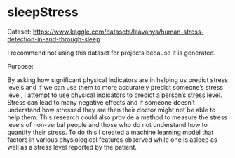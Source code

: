 # sleepStress
Dataset: 
https://www.kaggle.com/datasets/laavanya/human-stress-detection-in-and-through-sleep

I recommend not using this dataset for projects because it is generated.

Purpose: 

By asking how significant physical indicators are in helping us predict stress levels
and if we can use them to more accurately predict someone’s stress level, I attempt to
use physical indicators to predict a person’s stress level. Stress can lead to many
negative effects and if someone doesn’t understand how stressed they are then their
doctor might not be able to help them. This research could also provide a method to
measure the stress levels of non-verbal people and those who do not understand how
to quantify their stress. To do this I created a machine learning model that factors in
various physiological features observed while one is asleep as well as a stress level
reported by the patient.
